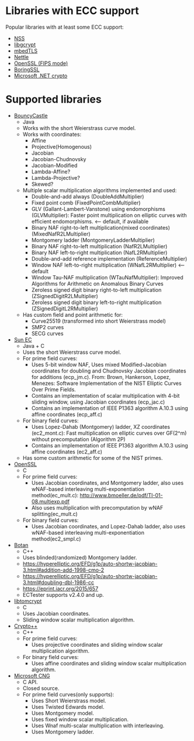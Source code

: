 # Libraries with ECC support

Popular libraries with at least some ECC support:

 - [NSS](https://hg.mozilla.org/projects/nss)
 - [libgcrypt](https://www.gnupg.org/related_software/libgcrypt/)
 - [mbedTLS](https://tls.mbed.org/)
 - [Nettle](http://www.lysator.liu.se/~nisse/nettle/)
 - [OpenSSL (FIPS mode)](https://www.openssl.org/docs/fipsnotes.html)
 - [BoringSSL](https://boringssl.googlesource.com/boringssl)
 - [Microsoft .NET crypto](https://docs.microsoft.com/en-us/dotnet/standard/security/cryptography-model)

# Supported libraries

 - [BouncyCastle](https://bouncycastle.org/java.html)
    - Java
    - Works with the short Weierstrass curve model.
    - Works with coordinates:
        - Affine
        - Projective(Homogenous)
        - Jacobian
        - Jacobian-Chudnovsky
        - Jacobian-Modified
        - Lambda-Affine?
        - Lambda-Projective?
        - Skewed?
    - Multiple scalar multiplication algorithms implemented and used:
        - Double-and-add always (DoubleAddMultiplier)
        - Fixed point comb (FixedPointCombMultiplier)
        - GLV (Gallant-Lambert-Vanstone) using endomorphisms (GLVMultiplier): Faster point multiplication on elliptic curves with efficient endomorphisms. <-- default, if available
        - Binary NAF right-to-left multiplication(mixed coordinates) (MixedNafR2LMultiplier)
        - Montgomery ladder (MontgomeryLadderMultiplier)
        - Binary NAF right-to-left multiplication (NafR2LMultiplier)
        - Binary NAF left-to-right multiplication (NafL2RMultiplier)
        - Double-and-add reference implementation (ReferenceMultiplier)
        - Window NAF left-to-right multiplication (WNafL2RMultiplier) <-- default
        - Window Tau-NAF multiplication (WTauNafMultiplier): Improved Algorithms for Arithmetic on Anomalous Binary Curves
        - Zeroless signed digit binary right-to-left multiplication (ZSignedDigitR2LMultiplier)
        - Zeroless signed digit binary left-to-right multiplication (ZSignedDigitL2RMultiplier)
    - Has custom field and point arithmetic for:
        - Curve25519 (transformed into short Weierstrass model)
        - SMP2 curves
        - SECG curves
 - [Sun EC](https://docs.oracle.com/javase/7/docs/technotes/guides/security/SunProviders.html#SunEC)
    - Java + C
    - Uses the short Weierstrass curve model.
    - For prime field curves:
        - Uses 5-bit window NAF, Uses mixed Modified-Jacobian coordinates
        for doubling and Chudnovsky Jacobian coordinates for additions (ecp_jm.c). From:
        Brown, Hankerson, Lopez, Menezes: Software Implementation of the NIST Elliptic Curves Over Prime Fields.
        - Contains an implementation of scalar multiplication with 4-bit sliding window, using Jacobian coordinates (ecp_jac.c)
        - Contains an implementation of IEEE P1363 algorithm A.10.3 using affine coordinates (ecp_aff.c)
    - For binary field curves:
        - Uses Lopez-Dahab (Montgomery) ladder, XZ coordinates (ec2_mont.c): Fast multiplication on elliptic curves over GF(2^m) without precomputation (Algorithm 2P)
        - Contains an implementation of IEEE P1363 algorithm A.10.3 using affine coordinates (ec2_aff.c)
    - Has some custom arithmetic for some of the NIST primes.
 - [OpenSSL](https://www.openssl.org/)
    - C
    - For prime field curves:
        - Uses Jacobian coordinates, and Montgomery ladder, also uses wNAF-based interleaving multi-exponentiation method(ec_mult.c): http://www.bmoeller.de/pdf/TI-01-08.multiexp.pdf
        - Also uses multiplication with precomputation by wNAF splitting(ec_mult.c)
    - For binary field curves:
        - Uses Jacobian coordinates, and Lopez-Dahab ladder, also uses wNAF-based interleaving multi-exponentiation method(ec2_smpl.c)
 - [Botan](https://botan.randombit.net/)
    - C++
    - Uses blinded(randomized) Montgomery ladder.
    - <https://hyperelliptic.org/EFD/g1p/auto-shortw-jacobian-3.html#addition-add-1998-cmo-2>
    - <https://hyperelliptic.org/EFD/g1p/auto-shortw-jacobian-3.html#doubling-dbl-1986-cc>
    - <https://eprint.iacr.org/2015/657>
    - ECTester supports v2.4.0 and up.
 - [libtomcrypt](http://www.libtom.net/LibTomCrypt/)
    - C
    - Uses Jacobian coordinates.
    - Sliding window scalar multiplication algorithm.
 - [Crypto++](https://cryptopp.com/)
    - C++
    - For prime field curves:
        - Uses projective coordinates and sliding window scalar multiplication algorithm.
    - For binary field curves:
        - Uses affine coordinates and sliding window scalar multiplication algorithm.
 - [Microsoft CNG](https://msdn.microsoft.com/en-us/library/windows/desktop/aa376210(v=vs.85).aspx)
    - C API.
    - Closed source.
	- For prime field curves(only supports):
	   - Uses Short Weierstrass model.
	   - Uses Twisted Edwards model.
	   - Uses Montgomery model.
	   - Uses fixed window scalar multiplication.
	   - Uses Wnaf multi-scalar multiplication with interleaving.
	   - Uses Montgomery ladder.